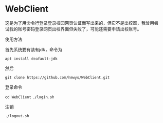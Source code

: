 # WebClient
这是为了用命令行登录登录校园网页认证而写出来的，但它不是出校器，我曾用尝试我的账号密码登录网页出校界面但失败了，可能还需要申请出校账号。

使用方法

首先系统要有装有jdk，命令为

`apt install deafault-jdk`

然后

`git clone https://github.com/hmwys/WebClient.git`

登录命令

`cd WebClient`
`./login.sh`

注销

`./logout.sh`
